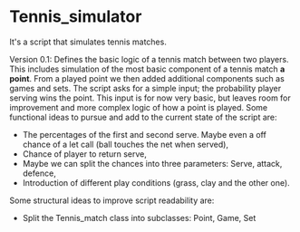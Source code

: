 # Tennis_simulator
It's a script that simulates tennis matches.

Version 0.1: Defines the basic logic of a tennis match between two players. This includes simulation of the most basic component of a tennis match **a point**. From a played point we then added additional components such as games and sets. The script asks for a simple input; the probability player serving wins the point. This input is for now very basic, but leaves room for improvement and more complex logic of how a point is played. 
Some functional ideas to pursue and add to the current state of the script are: 
 - The percentages of the first and second serve. Maybe even a off chance of a let call (ball touches the net when served),
 - Chance of player to return serve,
 - Maybe we can split the chances into three parameters: Serve, attack, defence,
 - Introduction of different play conditions (grass, clay and the other one).

Some structural ideas to improve script readability are:
 - Split the Tennis_match class into subclasses: Point, Game, Set
